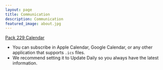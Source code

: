 ```yaml
---
layout: page
title: Communication
description: Communication
featured_image: about.jpg
---
```


[Pack 229 Calendar](webcal://hsspack229.org/ics/pack229.ics)

* You can subscribe in Apple Calendar, Google Calendar, or any other application that supports `.ics` files.
* We recommend setting it to Update Daily so you always have the latest information.
